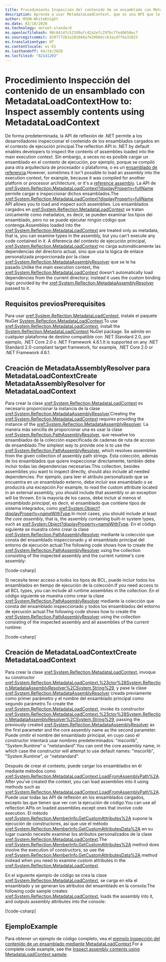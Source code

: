 ```yaml
---
title: Procedimiento Inspección del contenido de un ensamblado con MetadataLoadContext
description: Aprenda a usar MetadataLoadContext, que es una API que le permite cargar ensamblados .NET con fines de inspección.
author: MSDN-WhiteKnight
ms.date: 03/10/2020
ms.technology: dotnet-standard
ms.openlocfilehash: 90c84147c52199afc42a2efc297bc7fe40658ec7
ms.sourcegitcommit: 839777281a281684a7e2906dccb3acd7f6a32023
ms.translationtype: HT
ms.contentlocale: es-ES
ms.lasthandoff: 04/24/2020
ms.locfileid: "82141203"
---
```

# <a name="how-to-inspect-assembly-contents-using-metadataloadcontext"></a><span data-ttu-id="efa90-103">Procedimiento Inspección del contenido de un ensamblado con MetadataLoadContext</span><span class="sxs-lookup"><span data-stu-id="efa90-103">How to: Inspect assembly contents using MetadataLoadContext</span></span>

<span data-ttu-id="efa90-104">De forma predeterminada, la API de reflexión de .NET permite a los desarrolladores inspeccionar el contenido de los ensamblados cargados en el contexto de ejecución principal.</span><span class="sxs-lookup"><span data-stu-id="efa90-104">The reflection API in .NET by default enables developers to inspect the contents of assemblies loaded into the main execution context.</span></span> <span data-ttu-id="efa90-105">Sin embargo, a veces no es posible cargar un ensamblado en el contexto de ejecución, por ejemplo, porque se compiló para otra arquitectura de procesador o plataforma, o es un [ensamblado de referencia](reference-assemblies.md).</span><span class="sxs-lookup"><span data-stu-id="efa90-105">However, sometimes it isn't possible to load an assembly into the execution context, for example, because it was compiled for another platform or processor architecture, or it's a [reference assembly](reference-assemblies.md).</span></span> <span data-ttu-id="efa90-106">La API de <xref:System.Reflection.MetadataLoadContext?displayProperty=fullName> permite cargar e inspeccionar dichos ensamblados.</span><span class="sxs-lookup"><span data-stu-id="efa90-106">The <xref:System.Reflection.MetadataLoadContext?displayProperty=fullName> API allows you to load and inspect such assemblies.</span></span> <span data-ttu-id="efa90-107">Los ensamblados cargados en <xref:System.Reflection.MetadataLoadContext> se tratan únicamente como metadatos, es decir, se pueden examinar los tipos del ensamblado, pero no se puede ejecutar ningún código que contenga.</span><span class="sxs-lookup"><span data-stu-id="efa90-107">Assemblies loaded into the <xref:System.Reflection.MetadataLoadContext> are treated only as metadata, that is, you can examine types in the assembly, but you can't execute any code contained in it.</span></span> <span data-ttu-id="efa90-108">A diferencia del contexto de ejecución principal, <xref:System.Reflection.MetadataLoadContext> no carga automáticamente las dependencias del directorio actual, sino que usa la lógica de enlace personalizada proporcionada por la clase <xref:System.Reflection.MetadataAssemblyResolver> que se le ha pasado.</span><span class="sxs-lookup"><span data-stu-id="efa90-108">Unlike the main execution context, the <xref:System.Reflection.MetadataLoadContext> doesn't automatically load dependencies from the current directory; instead it uses the custom binding logic provided by the <xref:System.Reflection.MetadataAssemblyResolver> passed to it.</span></span>

## <a name="prerequisites"></a><span data-ttu-id="efa90-109">Requisitos previos</span><span class="sxs-lookup"><span data-stu-id="efa90-109">Prerequisites</span></span>

<span data-ttu-id="efa90-110">Para usar <xref:System.Reflection.MetadataLoadContext>, instale el paquete NuGet [System.Reflection.MetadataLoadContext](https://www.nuget.org/packages/System.Reflection.MetadataLoadContext).</span><span class="sxs-lookup"><span data-stu-id="efa90-110">To use <xref:System.Reflection.MetadataLoadContext>, install the [System.Reflection.MetadataLoadContext](https://www.nuget.org/packages/System.Reflection.MetadataLoadContext) NuGet package.</span></span> <span data-ttu-id="efa90-111">Se admite en cualquier plataforma de destino compatible con .NET Standard 2.0, por ejemplo, .NET Core 2.0 o .NET Framework 4.6.1.</span><span class="sxs-lookup"><span data-stu-id="efa90-111">It is supported on any .NET Standard 2.0-compliant target framework, for example, .NET Core 2.0 or .NET Framework 4.6.1.</span></span>

## <a name="create-metadataassemblyresolver-for-metadataloadcontext"></a><span data-ttu-id="efa90-112">Creación de MetadataAssemblyResolver para MetadataLoadContext</span><span class="sxs-lookup"><span data-stu-id="efa90-112">Create MetadataAssemblyResolver for MetadataLoadContext</span></span>

<span data-ttu-id="efa90-113">Para crear la clase <xref:System.Reflection.MetadataLoadContext> es necesario proporcionar la instancia de la clase <xref:System.Reflection.MetadataAssemblyResolver>.</span><span class="sxs-lookup"><span data-stu-id="efa90-113">Creating the <xref:System.Reflection.MetadataLoadContext> requires providing the instance of the <xref:System.Reflection.MetadataAssemblyResolver>.</span></span> <span data-ttu-id="efa90-114">La manera más sencilla de proporcionar una es usar la clase <xref:System.Reflection.PathAssemblyResolver>, que resuelve los ensamblados de la colección especificada de cadenas de ruta de acceso de ensamblado.</span><span class="sxs-lookup"><span data-stu-id="efa90-114">The simplest way to provide one is to use the <xref:System.Reflection.PathAssemblyResolver>, which resolves assemblies from the given collection of assembly path strings.</span></span> <span data-ttu-id="efa90-115">Esta colección, además de los ensamblados que quiere inspeccionar directamente, también debe incluir todas las dependencias necesarias.</span><span class="sxs-lookup"><span data-stu-id="efa90-115">This collection, besides assemblies you want to inspect directly, should also include all needed dependencies.</span></span> <span data-ttu-id="efa90-116">Por ejemplo, para leer el atributo personalizado que se encuentra en un ensamblado externo, debe incluir ese ensamblado o se producirá una excepción.</span><span class="sxs-lookup"><span data-stu-id="efa90-116">For example, to read the custom attribute located in an external assembly, you should include that assembly or an exception will be thrown.</span></span> <span data-ttu-id="efa90-117">En la mayoría de los casos, debe incluir al menos el *ensamblado principal*, es decir, el ensamblado que contiene tipos de sistema integrados, como <xref:System.Object?displayProperty=nameWithType>.</span><span class="sxs-lookup"><span data-stu-id="efa90-117">In most cases, you should include at least the *core assembly*, that is, the assembly containing built-in system types, such as <xref:System.Object?displayProperty=nameWithType>.</span></span> <span data-ttu-id="efa90-118">En el código siguiente se muestra cómo crear la clase <xref:System.Reflection.PathAssemblyResolver> mediante la colección que consta del ensamblado inspeccionado y el ensamblado principal del entorno de ejecución actual:</span><span class="sxs-lookup"><span data-stu-id="efa90-118">The following code shows how to create the <xref:System.Reflection.PathAssemblyResolver> using the collection consisting of the inspected assembly and the current runtime's core assembly:</span></span>

[!code-csharp[](snippets/inspect-contents-using-metadataloadcontext/MetadataLoadContextSnippets.cs#CoreAssembly)]

<span data-ttu-id="efa90-119">Si necesita tener acceso a todos los tipos de BCL, puede incluir todos los ensamblados en tiempo de ejecución de la colección.</span><span class="sxs-lookup"><span data-stu-id="efa90-119">If you need access to all BCL types, you can include all runtime assemblies in the collection.</span></span> <span data-ttu-id="efa90-120">En el código siguiente se muestra cómo crear la clase <xref:System.Reflection.PathAssemblyResolver> mediante la colección que consta del ensamblado inspeccionado y todos los ensamblados del entorno de ejecución actual:</span><span class="sxs-lookup"><span data-stu-id="efa90-120">The following code shows how to create the <xref:System.Reflection.PathAssemblyResolver> using the collection consisting of the inspected assembly and all assemblies of the current runtime:</span></span>

[!code-csharp[](snippets/inspect-contents-using-metadataloadcontext/MetadataLoadContextSnippets.cs#RuntimeAssemblies)]

## <a name="create-metadataloadcontext"></a><span data-ttu-id="efa90-121">Creación de MetadataLoadContext</span><span class="sxs-lookup"><span data-stu-id="efa90-121">Create MetadataLoadContext</span></span>

<span data-ttu-id="efa90-122">Para crear la clase <xref:System.Reflection.MetadataLoadContext>, invoque su constructor <xref:System.Reflection.MetadataLoadContext.%23ctor%28System.Reflection.MetadataAssemblyResolver%2CSystem.String%29>, y pase la clase <xref:System.Reflection.MetadataAssemblyResolver> creada previamente como primer parámetro y el nombre del ensamblado principal como segundo parámetro.</span><span class="sxs-lookup"><span data-stu-id="efa90-122">To create the <xref:System.Reflection.MetadataLoadContext>, invoke its constructor <xref:System.Reflection.MetadataLoadContext.%23ctor%28System.Reflection.MetadataAssemblyResolver%2CSystem.String%29>, passing the previously created <xref:System.Reflection.MetadataAssemblyResolver> as the first parameter and the core assembly name as the second parameter.</span></span> <span data-ttu-id="efa90-123">Puede omitir el nombre del ensamblado principal, en cuyo caso el constructor intentará usar nombres predeterminados: "mscorlib", "System.Runtime" o "netstandard".</span><span class="sxs-lookup"><span data-stu-id="efa90-123">You can omit the core assembly name, in which case the constructor will attempt to use default names: "mscorlib", "System.Runtime", or "netstandard".</span></span>

<span data-ttu-id="efa90-124">Después de crear el contexto, puede cargar los ensamblados en él mediante métodos como <xref:System.Reflection.MetadataLoadContext.LoadFromAssemblyPath%2A>.</span><span class="sxs-lookup"><span data-stu-id="efa90-124">After you've created the context, you can load assemblies into it using methods such as <xref:System.Reflection.MetadataLoadContext.LoadFromAssemblyPath%2A>.</span></span> <span data-ttu-id="efa90-125">Puede usar todas las API de reflexión en los ensamblados cargados, excepto las que tienen que ver con la ejecución de código.</span><span class="sxs-lookup"><span data-stu-id="efa90-125">You can use all reflection APIs on loaded assemblies except ones that involve code execution.</span></span> <span data-ttu-id="efa90-126">El método <xref:System.Reflection.MemberInfo.GetCustomAttributes%2A> supone la ejecución de constructores, así que use el método <xref:System.Reflection.MemberInfo.GetCustomAttributesData%2A> en su lugar cuando necesite examinar los atributos personalizados de la clase <xref:System.Reflection.MetadataLoadContext>.</span><span class="sxs-lookup"><span data-stu-id="efa90-126">The <xref:System.Reflection.MemberInfo.GetCustomAttributes%2A> method does involve the execution of constructors, so use the <xref:System.Reflection.MemberInfo.GetCustomAttributesData%2A> method instead when you need to examine custom attributes in the <xref:System.Reflection.MetadataLoadContext>.</span></span>

<span data-ttu-id="efa90-127">En el siguiente ejemplo de código se crea la clase <xref:System.Reflection.MetadataLoadContext>, se carga en ella el ensamblado y se generan los atributos del ensamblado en la consola:</span><span class="sxs-lookup"><span data-stu-id="efa90-127">The following code sample creates <xref:System.Reflection.MetadataLoadContext>, loads the assembly into it, and outputs assembly attributes into the console:</span></span>

[!code-csharp[](snippets/inspect-contents-using-metadataloadcontext/MetadataLoadContextSnippets.cs#CreateContext)]

## <a name="example"></a><span data-ttu-id="efa90-128">Ejemplo</span><span class="sxs-lookup"><span data-stu-id="efa90-128">Example</span></span>

<span data-ttu-id="efa90-129">Para obtener un ejemplo de código completo, vea el [ejemplo Inspección del contenido de un ensamblado mediante MetadataLoadContext](https://docs.microsoft.com/samples/dotnet/samples/inspect-assembly-contents-using-metadataloadcontext/).</span><span class="sxs-lookup"><span data-stu-id="efa90-129">For a complete code example, see the [Inspect assembly contents using MetadataLoadContext sample](https://docs.microsoft.com/samples/dotnet/samples/inspect-assembly-contents-using-metadataloadcontext/).</span></span>

